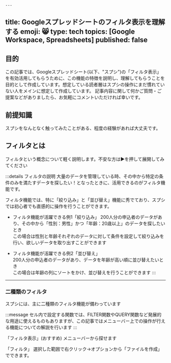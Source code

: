     ---
title: Googleスプレッドシートのフィルタ表示を理解する
emoji: 😸
type: tech
topics: [Google Workspace, Spreadsheets]
published: false
---

## 目的
この記事では、Googleスプレッドシート(以下、"スプシ")の「フィルタ表示」を有効活用してもらうために、この機能の特徴を説明し、理解してもらうことを目的として作成しています。想定している読者層はスプシの操作にまだ慣れていない人をメインに想定して作成しています。
記事内容に関して何かご質問・ご提案などがありましたら、お気軽にコメントいただければ幸いです。

## 前提知識
スプシをなんとなく触ってみたことがある、程度の経験があれば大丈夫です。

## フィルタとは
フィルタという概念について軽く説明します。不安な方は▶を押して展開してみてください

:::details フィルタの説明
大量のデータを管理している時、その中から特定の条件のみを満たすデータを探したい！となったときに、活用できるのがフィルタ機能です。

フィルタ機能では、特に「絞り込み」と「並び替え」機能に秀でており、スプシでは初心者でも直感的に操作を行うことができます。

- フィルタ機能が活躍できる例1「絞り込み」
200人分の申込者のデータがあり、その中から「性別：男性」かつ「年齢：20歳以上」のデータを探したいとき<br>この場合は性別と年齢それぞれのデータに対して条件を設定して絞り込みを行い、欲しいデータを取り出すことができます<br>

- フィルタ機能が活躍できる例2「並び替え」<br>
200人分の申込者のデータがあり、データを年齢が高い順に並び替えたいとき<br>この場合は年齢の列にソートをかけ、並び替えを行うことができます
:::
---
### 二種類のフィルタ
スプシには、主に二種類のフィルタ機能が備わっています

:::message
セル内で設定する関数では、FILTER関数やQUERY関数など発展的な用途に使えるものもありますが、この記事ではメニューバー上での操作が行える機能についての解説を行います
:::

「フィルタ表示」(おすすめ)
メニューバーから探せます

「フィルタ」
選択した範囲で右クリック→オプションから「ファイルを作成」でできます。
